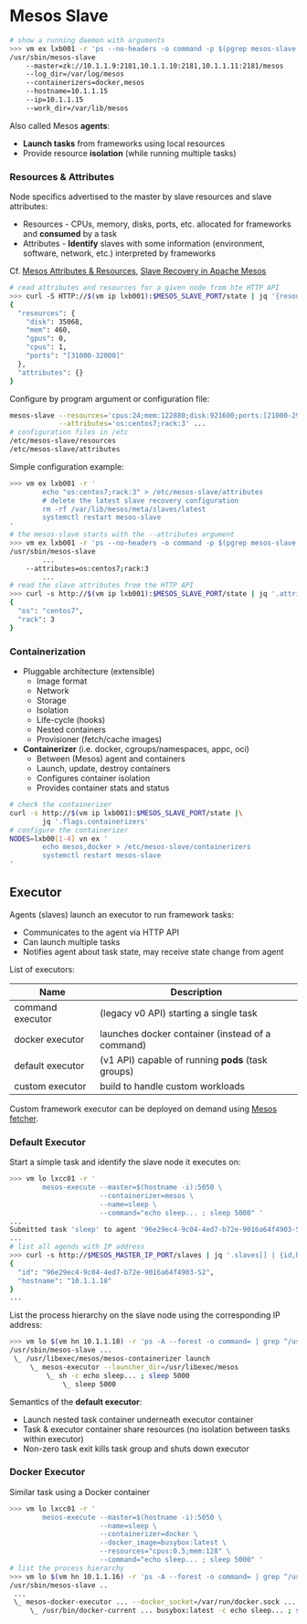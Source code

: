 # Mesos Slave

```bash
# show a running daemon with arguments
>>> vm ex lxb001 -r 'ps --no-headers -o command -p $(pgrep mesos-slave) | sed "s/ /\n\t/g"'
/usr/sbin/mesos-slave
	--master=zk://10.1.1.9:2181,10.1.1.10:2181,10.1.1.11:2181/mesos
	--log_dir=/var/log/mesos
	--containerizers=docker,mesos
	--hostname=10.1.1.15
	--ip=10.1.1.15
	--work_dir=/var/lib/mesos
```

Also called Mesos **agents**:

* **Launch tasks** from frameworks using local resources
* Provide resource **isolation** (while running multiple tasks)

### Resources & Attributes

Node specifics advertised to the master by slave resources and slave attributes:

* Resources - CPUs, memory, disks, ports, etc. allocated for frameworks and **consumed** by a task
* Attributes - **Identify** slaves with some information (environment, software, network, etc.) interpreted by frameworks

Cf. [Mesos Attributes & Resources][1], [Slave Recovery in Apache Mesos][2]

```bash
# read attributes and resources for a given node from hte HTTP API 
>>> curl -S HTTP://$(vm ip lxb001):$MESOS_SLAVE_PORT/state | jq '{resources,attributes}'
{
  "resources": {
    "disk": 35068,
    "mem": 460,
    "gpus": 0,
    "cpus": 1,
    "ports": "[31000-32000]"
  },
  "attributes": {}
}
```

Configure by program argument or configuration file:

```bash
mesos-slave --resources='cpus:24;mem:122880;disk:921600;ports:[21000-29000]' \
            --attributes='os:centos7;rack:3' ...
# configuration files in /etc
/etc/mesos-slave/resources
/etc/mesos-slave/attributes
```

Simple configuration example:

```bash
>>> vm ex lxb001 -r '
        echo "os:centos7;rack:3" > /etc/mesos-slave/attributes
        # delete the latest slave recovery configuration
        rm -rf /var/lib/mesos/meta/slaves/latest
        systemctl restart mesos-slave
'
# the mesos-slave starts with the --attributes argument
>>> vm ex lxb001 -r 'ps --no-headers -o command -p $(pgrep mesos-slave) | sed "s/ /\n\t/g"'
/usr/sbin/mesos-slave
        ...
	--attributes=os:centos7;rack:3
        ...
# read the slave attributes from the HTTP API
>>> curl -s http://$(vm ip lxb001):$MESOS_SLAVE_PORT/state | jq '.attributes'
{                                                                            
  "os": "centos7",
  "rack": 3
}
```

### Containerization

* Pluggable architecture (extensible)
  - Image format
  - Network
  - Storage
  - Isolation
  - Life-cycle (hooks)
  - Nested containers
  - Provisioner (fetch/cache images)
* **Containerizer** (i.e. docker, cgroups/namespaces, appc, oci)
  - Between (Mesos) agent and containers
  - Launch, update, destroy containers
  - Configures container isolation
  - Provides container stats and status

```bash
# check the containerizer
curl -s http://$(vm ip lxb001):$MESOS_SLAVE_PORT/state |\
        jq '.flags.containerizers'
# configure the containerizer
NODES=lxb00[1-4] vn ex '
        echo mesos,docker > /etc/mesos-slave/containerizers
        systemctl restart mesos-slave
'
```

## Executor

Agents (slaves) launch an executor to run framework tasks:

- Communicates to the agent via HTTP API
- Can launch multiple tasks
- Notifies agent about task state, may receive state change from agent

List of executors:

Name                  | Description
----------------------|--------------------------------------------------------
command executor      | (legacy v0 API) starting a single task
docker executor       | launches docker container (instead of a command)
default executor      | (v1 API) capable of running **pods** (task groups)
custom executor       | build to handle custom workloads

Custom framework executor can be deployed on demand using [Mesos fetcher][3].

### Default Executor 

Start a simple task and identify the slave node it executes on:

```bash
>>> vm lo lxcc01 -r '
        mesos-execute --master=$(hostname -i):5050 \
                      --containerizer=mesos \
                      --name=sleep \
                      --command="echo sleep... ; sleep 5000" '
...
Submitted task 'sleep' to agent '96e29ec4-9c04-4ed7-b72e-9016a64f4903-S2'
...
# list all agends with IP address
>>> curl -s http://$MESOS_MASTER_IP_PORT/slaves | jq '.slaves[] | {id,hostname}'
{
  "id": "96e29ec4-9c04-4ed7-b72e-9016a64f4903-S2",
  "hostname": "10.1.1.18"
}
...
```

List the process hierarchy on the slave node using the corresponding IP address:

```bash
>>> vm lo $(vm hn 10.1.1.18) -r 'ps -A --forest -o command= | grep ^/usr/sbin/mesos-slave -A6'
/usr/sbin/mesos-slave ...
 \_ /usr/libexec/mesos/mesos-containerizer launch
     \_ mesos-executor --launcher_dir=/usr/libexec/mesos
         \_ sh -c echo sleep... ; sleep 5000
             \_ sleep 5000
```

Semantics of the **default executor**:

- Launch nested task container underneath executor container
- Task & executor container share resources (no isolation between tasks within executor)
- Non-zero task exit kills task group and shuts down executor

### Docker Executor

Similar task using a Docker container

```bash
>>> vm lo lxcc01 -r '
        mesos-execute --master=$(hostname -i):5050 \
                      --name=sleep \
                      --containerizer=docker \
                      --docker_image=busybox:latest \
                      --resources="cpus:0.5;mem:128" \
                      --command="echo sleep... ; sleep 5000" '
# list the process hierarchy 
>>> vm lo $(vm hn 10.1.1.16) -r 'ps -A --forest -o command= | grep ^/usr/sbin/mesos-slave -A4'
/usr/sbin/mesos-slave ..
 ...
 \_ mesos-docker-executor ... --docker_socket=/var/run/docker.sock ... --launcher_dir=/usr/libexec/mesos ...
     \_ /usr/bin/docker-current ... busybox:latest -c echo sleep... ; sleep 5000
```



[1]: https://mesos.apache.org/documentation/attributes-resources/
[2]: https://mesos.apache.org/blog/slave-recovery-in-apache-mesos/
[3]: http://mesos.apache.org/documentation/latest/fetcher/
